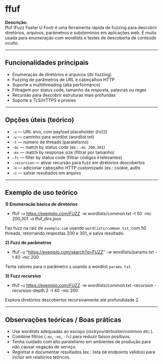# ffuf

**Descrição:**  
ffuf (Fuzz Faster U Fool) é uma ferramenta rápida de fuzzing para descobrir diretórios, arquivos, parâmetros e subdomínios em aplicações web. É muito usada para
enumeração com wordlists e testes de descoberta de conteúdo oculto.

---

## Funcionalidades principais
- Enumeração de diretórios e arquivos (dir fuzzing)  
- Fuzzing de parâmetros de URL e cabeçalhos HTTP  
- Suporte a multithreading (alta performance)  
- Filtragem por status code, tamanho da resposta, palavras ou regex  
- Recursão para descobrir estruturas mais profundas  
- Suporte a TLS/HTTPS e proxies

---

## Opções úteis (teórico)
- `-u` — URL alvo, com payload placeholder (`FUZZ`)  
- `-w` — caminho para wordlist (wordlist.txt)  
- `-t` — número de threads (paralelismo)  
- `-mc` — match by status code (ex.: `-mc 200,301`)  
- `-ms` — match by response size (filtrar por tamanho)  
- `-fc` — filter by status code (filtrar códigos irrelevantes)  
- `-recursion` — ativar recursão para fuzz em diretórios descobertos  
- `-H` — adicionar cabeçalho HTTP customizado (ex.: cookie, auth)  
- `-o` — salvar resultados em arquivo

---

## Exemplo de uso teórico

**1) Enumeração básica de diretórios**
- ffuf -u https://exemplo.com/FUZZ -w wordlists/common.txt -t 50 -mc 200,301 -o ffuf_dirs.json

Faz fuzz na raiz de `exemplo.com` usando `wordlists/common.txt`, com 50 threads, retornando respostas 200 e 301, e salva resultado.

**2) Fuzz de parâmetros**
- ffuf -u "https://exemplo.com/search?q=FUZZ" -w wordlists/params.txt -t 40 -mc 200

Tenta valores para o parâmetro `q` usando a wordlist `params.txt`.

**3) Fuzz recursivo**
- ffuf -u https://exemplo.com/FUZZ -w wordlists/common.txt -recursion -recursion-depth 2 -t 40 -mc 200

Explora diretórios descobertos recursivamente até profundidade 2.

---

## Observações teóricas / Boas práticas
- Use wordlists adequadas ao escopo (rockyou/dirbuster/common etc.).  
- Combine filtros (`-mc`, `-ms`, `-fc`) para reduzir falsos positivos.  
- Tenha cuidado com alto paralelismo em ambientes de produção para não causar negação de serviço.  
- Registrar e documentar resultados (ex.: lista de endpoints válidos) para incluir em relatórios teóricos.

